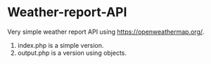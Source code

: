 # Weather-report-API

Very simple weather report API using https://openweathermap.org/.

1) index.php is a simple version. 
2) output.php is a version using objects.


